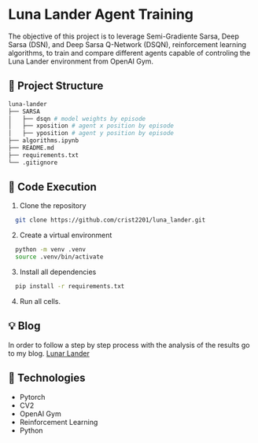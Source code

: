 
# Luna Lander Agent Training

The objective of this project is to leverage Semi-Gradiente Sarsa, Deep Sarsa (DSN), and Deep Sarsa Q-Network (DSQN), reinforcement learning algorithms, to train and compare different agents capable of controling the Luna Lander environment from OpenAI Gym. 

## :file_folder: Project Structure

```bash
luna-lander
├── SARSA
│   ├── dsqn # model weights by episode
│   ├── xposition # agent x position by episode
│   ├── yposition # agent y position by episode
├── algorithms.ipynb
├── README.md
├── requirements.txt
└── .gitignore

```

## :rocket: Code Execution

1. Clone the repository
```bash
  git clone https://github.com/crist2201/luna_lander.git
```
2. Create a virtual environment
```bash
  python -m venv .venv
  source .venv/bin/activate
```
3. Install all dependencies
```bash
  pip install -r requirements.txt
```
4. Run all cells.

## :bulb: Blog
In order to follow a step by step process with the analysis of the results go to my blog. [Lunar Lander](https://crist2201.github.io/project_lunar_lander.html)

## :wrench: Technologies
- Pytorch
- CV2
- OpenAI Gym
- Reinforcement Learning
- Python
